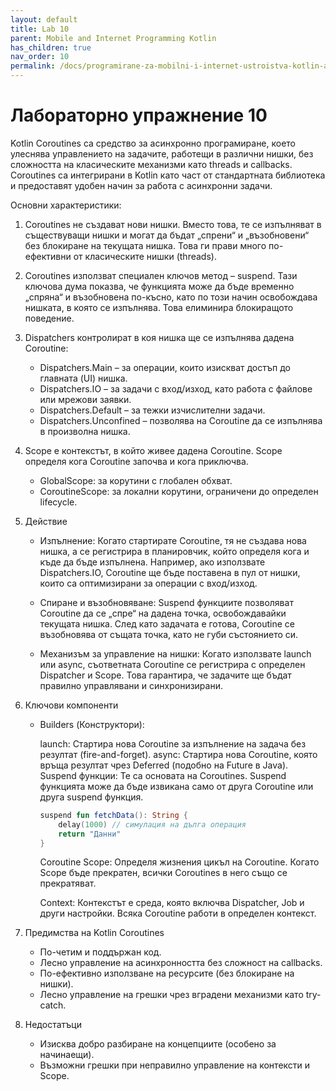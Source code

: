 ```yaml
---
layout: default
title: Lab 10
parent: Mobile and Internet Programming Kotlin
has_children: true
nav_order: 10
permalink: /docs/programirane-za-mobilni-i-internet-ustroistva-kotlin-аео/laboratorno-uprazhnenie-10
---
```


# Лабораторно упражнение 10

Kotlin Coroutines са средство за асинхронно програмиране, което улеснява управлението на задачите, работещи в различни нишки, без сложността на класическите механизми като threads и callbacks. Coroutines са интегрирани в Kotlin като част от стандартната библиотека и предоставят удобен начин за работа с асинхронни задачи.

Основни характеристики:

1. Coroutines не създават нови нишки. Вместо това, те се изпълняват в съществуващи нишки и могат да бъдат „спрени“ и „възобновени“ без блокиране на текущата нишка. Това ги прави много по-ефективни от класическите нишки (threads).

2. Coroutines използват специален ключов метод – suspend. Тази ключова дума показва, че функцията може да бъде временно „спряна“ и възобновена по-късно, като по този начин освобождава нишката, в която се изпълнява. Това елиминира блокиращото поведение.

3. Dispatchers контролират в коя нишка ще се изпълнява дадена Coroutine:

    - Dispatchers.Main – за операции, които изискват достъп до главната (UI) нишка. 
    - Dispatchers.IO – за задачи с вход/изход, като работа с файлове или мрежови заявки.
    - Dispatchers.Default – за тежки изчислителни задачи.
    - Dispatchers.Unconfined – позволява на Coroutine да се изпълнява в произволна нишка.

4. Scope е контекстът, в който живее дадена Coroutine. Scope определя кога Coroutine започва и кога приключва.
    - GlobalScope: за корутини с глобален обхват.
    - CoroutineScope: за локални корутини, ограничени до определен lifecycle.

5. Действие

    - Изпълнение:
        Когато стартирате Coroutine, тя не създава нова нишка, а се регистрира в планировчик, който определя кога и къде да бъде изпълнена.
        Например, ако използвате Dispatchers.IO, Coroutine ще бъде поставена в пул от нишки, които са оптимизирани за операции с вход/изход.

    - Спиране и възобновяване:
        Suspend функциите позволяват Coroutine да се „спре“ на дадена точка, освобождавайки текущата нишка. След като задачата е готова, Coroutine се възобновява от същата точка, като не губи състоянието си.

    - Механизъм за управление на нишки:
        Когато използвате launch или async, съответната Coroutine се регистрира с определен Dispatcher и Scope. Това гарантира, че задачите ще бъдат правилно управлявани и синхронизирани.

6. Ключови компоненти
    - Builders (Конструктори):

        launch: Стартира нова Coroutine за изпълнение на задача без резултат (fire-and-forget).
        async: Стартира нова Coroutine, която връща резултат чрез Deferred (подобно на Future в Java).
        Suspend функции: Те са основата на Coroutines. Suspend функцията може да бъде извикана само от друга Coroutine или друга suspend функция.

        ```kotlin
        suspend fun fetchData(): String {
            delay(1000) // симулация на дълга операция
            return "Данни"
        }
        ```

        Coroutine Scope: Определя жизнения цикъл на Coroutine. Когато Scope бъде прекратен, всички Coroutines в него също се прекратяват.

        Context: Контекстът е среда, която включва Dispatcher, Job и други настройки. Всяка Coroutine работи в определен контекст.

7. Предимства на Kotlin Coroutines
    - По-четим и поддържан код.
    - Лесно управление на асинхронността без сложност на callbacks.
    - По-ефективно използване на ресурсите (без блокиране на нишки).
    - Лесно управление на грешки чрез вградени механизми като try-catch.
    
8. Недостатъци
    - Изисква добро разбиране на концепциите (особено за начинаещи).
    - Възможни грешки при неправилно управление на контексти и Scope.



